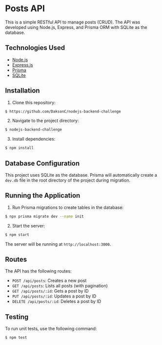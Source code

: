# Posts API

This is a simple RESTful API to manage posts (CRUD). The API was developed using Node.js, Express, and Prisma ORM with SQLite as the database.

## Technologies Used

- [Node.js](https://nodejs.org/en/)
- [Express.js](https://expressjs.com/)
- [Prisma](https://www.prisma.io/)
- [SQLite](https://www.sqlite.org/index.html)

## Installation

1. Clone this repository:

```bash
$ https://github.com/DaksonC/nodejs-backend-challenge
```

2. Navigate to the project directory:

```bash
$ nodejs-backend-challenge
```

3. Install dependencies:

```bash
$ npm install
```

## Database Configuration

This project uses SQLite as the database. Prisma will automatically create a `dev.db` file in the root directory of the project during migration.

## Running the Application

1. Run Prisma migrations to create tables in the database:

```bash
$ npx prisma migrate dev --name init
```

2. Start the server:

```bash
$ npm start
```

The server will be running at `http://localhost:3000`.

## Routes

The API has the following routes:

- `POST /api/posts`: Creates a new post
- `GET /api/posts`: Lists all posts (with pagination)
- `GET /api/posts/:id`: Gets a post by ID
- `PUT /api/posts/:id`: Updates a post by ID
- `DELETE /api/posts/:id`: Deletes a post by ID

## Testing

To run unit tests, use the following command:

```bash
$ npm test
```
